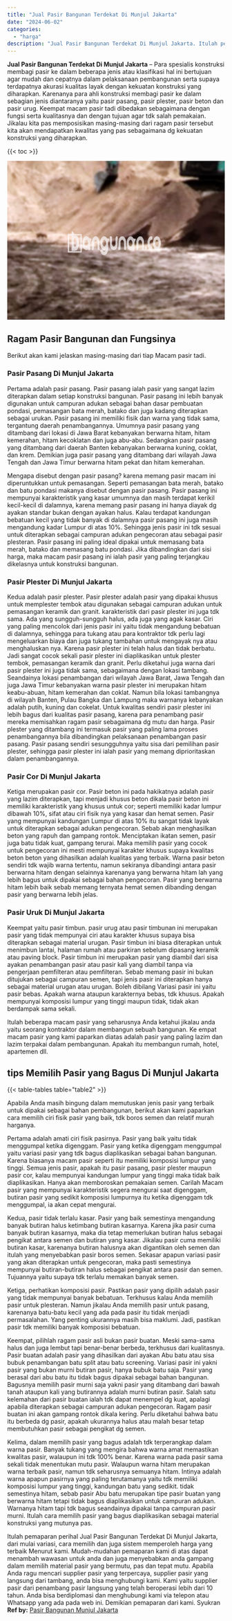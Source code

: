 ```yaml
---
title: "Jual Pasir Bangunan Terdekat Di Munjul Jakarta"
date: "2024-06-02"
categories: 
  - "harga"
description: "Jual Pasir Bangunan Terdekat Di Munjul Jakarta. Itulah pemaparan perihal Jual Pasir Bangunan Terdekat Di Munjul Jakarta, dari mulai variasi, cara memilih dan..."
---
```


**Jual Pasir Bangunan Terdekat Di Munjul Jakarta** – Para spesialis konstruksi membagi pasir ke dalam beberapa jenis atau klasifikasi hal ini bertujuan agar mudah dan cepatnya dalam pelaksanaan pembangunan serta supaya terdapatnya akurasi kualitas layak dengan kekuatan konstruksi yang diharapkan. Karenanya para ahli konstruksi membagi pasir ke dalam sebagian jenis diantaranya yaitu pasir pasang, pasir plester, pasir beton dan pasir urug. Keempat macam pasir tadi dibedakan sebagaimana dengan fungsi serta kualitasnya dan dengan tujuan agar tdk salah pemakaian. Jikalau kita pas memposisikan masing-masing dari ragam pasir tersebut kita akan mendapatkan kwalitas yang pas sebagaimana dg kekuatan konstruksi yang diharapkan.

{{< toc >}}

![Jual Pasir Bangunan Terdekat Di Munjul Jakarta](/images/jual-pasir-bangunan-10.png)

## Ragam Pasir Bangunan dan Fungsinya

Berikut akan kami jelaskan masing-masing dari tiap Macam pasir tadi.

### Pasir Pasang Di Munjul Jakarta

Pertama adalah pasir pasang. Pasir pasang ialah pasir yang sangat lazim diterapkan dalam setiap konstruksi bangunan. Pasir pasang ini lebih banyak digunakan untuk campuran adukan sebagai bahan dasar pembuatan pondasi, pemasangan bata merah, batako dan juga kadang diterapkan sebagai urukan. Pasir pasang ini memiliki fisik dan warna yang tidak sama, tergantung daerah penambangannya. Umumnya pasir pasang yang ditambang dari lokasi di Jawa Barat kebanyakan berwarna hitam, hitam kemerahan, hitam kecoklatan dan juga abu-abu. Sedangkan pasir pasang yang ditambang dari daerah Banten kebanyakan berwarna kuning, coklat, dan krem. Demikian juga pasir pasang yang ditambang dari wilayah Jawa Tengah dan Jawa Timur berwarna hitam pekat dan hitam kemerahan.

Mengapa disebut dengan pasir pasang? karena memang pasir macam ini diperuntukkan untuk pemasangan. Seperti pemasangan bata merah, batako dan batu pondasi makanya disebut dengan pasir pasang. Pasir pasang ini mempunyai karakteristik yang kasar umumnya dan masih terdapat kerikil kecil-kecil di dalamnya, karena memang pasir pasang ini hanya diayak dg ayakan standar bukan dengan ayakan halus. Kalau terdapat kandungan bebatuan kecil yang tidak banyak di dalamnya pasir pasang ini juga masih mengandung kadar Lumpur di atas 10%. Sehingga jenis pasir ini tdk sesuai untuk diterapkan sebagai campuran adukan pengecoran atau sebagai pasir plesteran. Pasir pasang ini paling ideal dipakai untuk memasang bata merah, batako dan memasang batu pondasi. Jika dibandingkan dari sisi harga, maka macam pasir pasang ini ialah pasir yang paling terjangkau dikelasnya untuk konstruksi bangunan.

### Pasir Plester Di Munjul Jakarta

Kedua adalah pasir plester. Pasir plester adalah pasir yang dipakai khusus untuk memplester tembok atau digunakan sebagai campuran adukan untuk pemasangan keramik dan granit. karakteristik dari pasir plester ini juga tdk sama. Ada yang sungguh-sungguh halus, ada juga yang agak kasar. Ciri yang paling mencolok dari jenis pasir ini yaitu tidak mengandung bebatuan di dalamnya, sehingga para tukang atau para kontraktor tdk perlu lagi mengeluarkan biaya dan juga tukang tambahan untuk mengayak nya atau menghaluskan nya. Karena pasir plester ini telah halus dan tidak berbatu. Jadi sangat cocok sekali pasir plester ini diaplikasikan untuk plester tembok, pemasangan keramik dan granit. Perlu diketahui juga warna dari pasir plester ini juga tidak sama, sebagaimana dengan lokasi tambang. Seandainya lokasi penambangan dari wilayah Jawa Barat, Jawa Tengah dan juga Jawa Timur kebanyakan warna pasir plester ini merupakan hitam keabu-abuan, hitam kemerahan dan coklat. Namun bila lokasi tambangnya di wilayah Banten, Pulau Bangka dan Lampung maka warnanya kebanyakan adalah putih, kuning dan cokelat. Untuk kwalitas sendiri pasir plester ini lebih bagus dari kualitas pasir pasang, karena para penambang pasir mereka memisahkan ragam pasir sebagaimana dg mutu dan harga. Pasir plester yang ditambang ini termasuk pasir yang paling lama proses penambangannya bila dibandingkan pelaksanaan penambangan pasir pasang. Pasir pasang sendiri sesungguhnya yaitu sisa dari pemilihan pasir plester, sehingga pasir plester ini ialah pasir yang memang diprioritaskan dalam penambangannya.

### Pasir Cor Di Munjul Jakarta

Ketiga merupakan pasir cor. Pasir beton ini pada hakikatnya adalah pasir yang lazim diterapkan, tapi menjadi khusus beton dikala pasir beton ini memiliki karakteristik yang khusus untuk cor; seperti memiliki kadar lumpur dibawah 10%, sifat atau ciri fisik nya yang kasar dan hemat semen. Pasir yang mempunyai kandungan Lumpur di atas 10% itu sangat tidak layak untuk diterapkan sebagai adukan pengecoran. Sebab akan menghasilkan beton yang rapuh dan gampang rontok. Menciptakan ikatan semen, pasir juga batu tidak kuat, gampang terurai. Maka memilih pasir yang cocok untuk pengecoran ini mesti mempunyai karakter khusus supaya kwalitas beton beton yang dihasilkan adalah kualitas yang terbaik. Warna pasir beton sendiri tdk wajib warna tertentu, namun sekiranya dibandingi antara pasir berwarna hitam dengan selainnya karenanya yang berwarna hitam lah yang lebih bagus untuk dipakai sebagai bahan pengecoran. Pasir yang berwarna hitam lebih baik sebab memang ternyata hemat semen dibanding dengan pasir yang berwarna lebih jelas.

### Pasir Uruk Di Munjul Jakarta

Keempat yaitu pasir timbun. pasir urug atau pasir timbunan ini merupakan pasir yang tidak mempunyai ciri atau karakter khusus supaya bisa diterapkan sebagai material urugan. Pasir timbun ini biasa diterapkan untuk menimbun lantai, halaman rumah atau parkiran sebelum dipasang keramik atau paving block. Pasir timbun ini merupakan pasir yang diambil dari sisa ayakan penambangan pasir atau pasir kali yang diambil tanpa via pengerjaan pemfilteran atau pemfilteran. Sebab memang pasir ini bukan ditujukan sebagai campuran semen, tapi jenis pasir ini diterapkan hanya sebagai material urugan atau urugan. Boleh dibilang Variasi pasir ini yaitu pasir bebas. Apakah warna ataupun karakternya bebas, tdk khusus. Apakah mempunyai komposisi lumpur yang tinggi maupun tidak, tidak akan berdampak sama sekali.

Itulah beberapa macam pasir yang seharusnya Anda ketahui jikalau anda yaitu seorang kontraktor dalam membangun sebuah bangunan. Ke empat macam pasir yang kami paparkan diatas adalah pasir yang paling lazim dan lazim terpakai dalam pembangunan. Apakah itu membangun rumah, hotel, apartemen dll.

## tips Memilih Pasir yang Bagus Di Munjul Jakarta

{{< table-tables table="table2" >}}

Apabila Anda masih bingung dalam memutuskan jenis pasir yang terbaik untuk dipakai sebagai bahan pembangunan, berikut akan kami paparkan cara memilih ciri fisik pasir yang baik, tdk boros semen dan relatif murah harganya.

Pertama adalah amati ciri fisik pasirnya. Pasir yang baik yaitu tidak menggumpal ketika digenggam. Pasir yang ketika digenggam menggumpal yaitu variasi pasir yang tdk bagus diaplikasikan sebagai bahan bangunan. Karena biasanya macam pasir seperti itu memiliki komposisi lumpur yang tinggi. Semua jenis pasir, apakah itu pasir pasang, pasir plester maupun pasir cor, kalau mempunyai kandungan lumpur yang tinggi maka tidak baik diaplikasikan. Hanya akan memboroskan pemakaian semen. Carilah Macam pasir yang mempunyai karakteristik segera mengurai saat digenggam, butiran pasir yang sedikit komposisi lumpurnya itu ketika digenggam tdk menggumpal, ia akan cepat mengurai.

Kedua, pasir tidak terlalu kasar. Pasir yang baik semestinya mengandung banyak butiran halus ketimbang butiran kasarnya. Karena jika pasir cuma banyak butiran kasarnya, maka dia tetap memerlukan butiran halus sebagai pengikat antara semen dan butiran yang kasar. Jikalau pasir cuma memiliki butiran kasar, karenanya butiran halusnya akan digantikan oleh semen dan itulah yang menyebabkan pasir boros semen. Sekasar apapun variasi pasir yang akan diterapkan untuk pengecoran, maka pasti semestinya mempunyai butiran-butiran halus sebagai pengikat antara pasir dan semen. Tujuannya yaitu supaya tdk terlalu memakan banyak semen.

Ketiga, perhatikan komposisi pasir. Pastikan pasir yang dipilih adalah pasir yang tidak mempunyai banyak bebatuan. Terkhusus kalau Anda memilih pasir untuk plesteran. Namun jikalau Anda memilih pasir untuk pasang, karenanya batu-batu kecil yang ada pada pasir itu tidak menjadi permasalahan. Yang penting ukurannya masih bisa maklumi. Jadi, pastikan pasir tdk memiliki banyak komposisi bebatuan.

Keempat, pilihlah ragam pasir asli bukan pasir buatan. Meski sama-sama halus dan juga lembut tapi benar-benar berbeda, terkhusus dari kualitasnya. Pasir buatan adalah pasir yang dihasilkan dari ayakan Abu batu atau sisa bubuk penambangan batu split atau batu screening. Variasi pasir ini yakni pasir yang bukan murni butiran pasir, hanya bubuk batu saja. Pasir yang berasal dari abu batu itu tidak bagus dipakai sebagai bahan bangunan. Bagusnya memilih pasir murni saja yakni pasir yang ditambang dari bawah tanah ataupun kali yang butirannya adalah murni butiran pasir. Salah satu kelemahan dari pasir buatan ialah tdk dapat menempel dg kuat, apalagi apabila diterapkan sebagai campuran adukan pengecoran. Ragam pasir buatan ini akan gampang rontok dikala kering. Perlu diketahui bahwa batu itu berbeda dg pasir, apakah ukurannya halus atau malah besar tetap membutuhkan pasir sebagai pengikat dg semen.

Kelima, dalam memilih pasir yang bagus adalah tdk terperangkap dalam warna pasir. Banyak tukang yang mengira bahwa warna amat memastikan kwalitas pasir, walaupun ini tdk 100% benar. Karena warna pada pasir sama sekali tidak menentukan mutu pasir. Walaupun warna hitam merupakan warna terbaik pasir, namun tdk seharusnya semuanya hitam. Intinya adalah warna apapun pasirnya yang paling terutamanya yaitu tdk memiliki komposisi lumpur yang tinggi, kandungan batu yang sedikit. tidak semestinya hitam, sebab pasir Abu batu merupakan tipe pasir buatan yang berwarna hitam tetapi tidak bagus diaplikasikan untuk campuran adukan. Warnanya hitam tapi tdk bagus seandainya dipakai tanpa campuran pasir murni. Itulah cara memilih pasir yang bagus diaplikasikan sebagai material konstruksi yang mutunya pas.

Itulah pemaparan perihal Jual Pasir Bangunan Terdekat Di Munjul Jakarta, dari mulai variasi, cara memilih dan juga sistem memperoleh harga yang terbaik Menurut kami. Mudah-mudahan pemaparan kami di atas dapat menambah wawasan untuk anda dan juga menyebabkan anda gampang dalam memilih material pasir yang bermutu, pas dan tepat mutu. Apabila Anda ragu mencari supplier pasir yang terpercaya, supplier pasir yang langsung dari tambang, anda bisa menghubungi kami. Kami yaitu supplier pasir dari penambang pasir langsung yang telah beroperasi lebih dari 10 tahun. Anda bisa berdiplomasi dan menghubungi kami via telepon atau Whatsapp yang ada pada web ini. Demikian pemaparan dari kami. Syukran
**Ref by:** [Pasir Bangunan Munjul Jakarta](https://id.wikipedia.org/wiki/Pasir)

